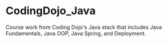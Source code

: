 # CodingDojo_Java
Course work from Coding Dojo's Java stack that includes Java Fundamentals, Java OOP, Java Spring, and Deployment.
